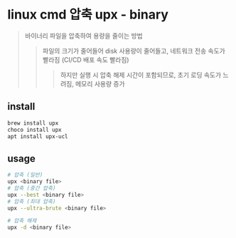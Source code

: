 # linux cmd 압축 upx - binary

> 바이너리 파일을 압축하여 용량을 줄이는 방법
>
> > 파일의 크기가 줄어들어 disk 사용량이 줄어들고, 네트워크 전송 속도가 빨라짐 (CI/CD 배포 속도 빨라짐)
> >
> > > 하지만 실행 시 압축 해제 시간이 포함되므로, 초기 로딩 속도가 느려짐, 메모리 사용량 증가

## install

```sh
brew install upx
choco install upx
apt install upx-ucl
```

## usage

```sh
# 압축 (일반)
upx <binary file>
# 압축 (중간 압축)
upx --best <binary file>
# 압축 (최대 압축)
upx --ultra-brute <binary file>

# 압축 해제
upx -d <binary file>
```
